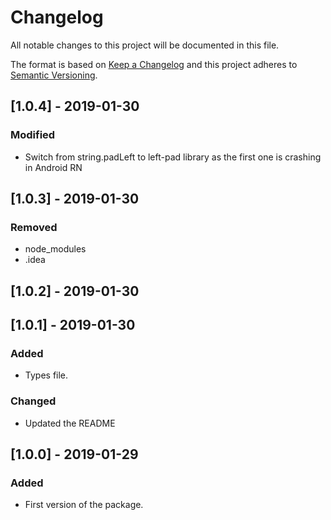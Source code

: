 # Changelog
All notable changes to this project will be documented in this file.

The format is based on [Keep a Changelog](http://keepachangelog.com/en/1.0.0/)
and this project adheres to [Semantic Versioning](http://semver.org/spec/v2.0.0.html).


## [1.0.4] - 2019-01-30
### Modified
- Switch from string.padLeft to left-pad library as the first one is crashing in Android RN


## [1.0.3] - 2019-01-30
### Removed
- node_modules
- .idea


## [1.0.2] - 2019-01-30


## [1.0.1] - 2019-01-30
### Added
- Types file.
### Changed
- Updated the README


## [1.0.0] - 2019-01-29
### Added
- First version of the package.
